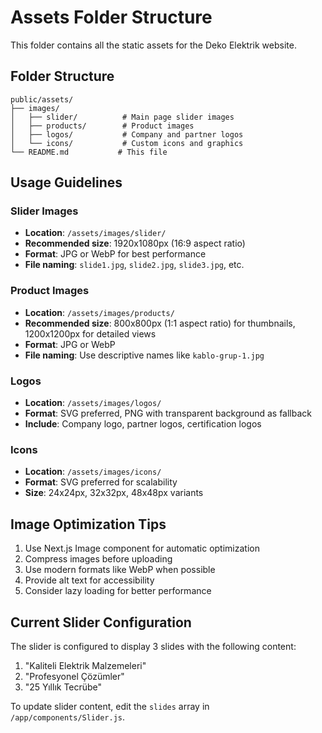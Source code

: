 # Assets Folder Structure

This folder contains all the static assets for the Deko Elektrik website.

## Folder Structure

```
public/assets/
├── images/
│   ├── slider/          # Main page slider images
│   ├── products/        # Product images
│   ├── logos/           # Company and partner logos
│   └── icons/           # Custom icons and graphics
└── README.md           # This file
```

## Usage Guidelines

### Slider Images

- **Location**: `/assets/images/slider/`
- **Recommended size**: 1920x1080px (16:9 aspect ratio)
- **Format**: JPG or WebP for best performance
- **File naming**: `slide1.jpg`, `slide2.jpg`, `slide3.jpg`, etc.

### Product Images

- **Location**: `/assets/images/products/`
- **Recommended size**: 800x800px (1:1 aspect ratio) for thumbnails, 1200x1200px for detailed views
- **Format**: JPG or WebP
- **File naming**: Use descriptive names like `kablo-grup-1.jpg`

### Logos

- **Location**: `/assets/images/logos/`
- **Format**: SVG preferred, PNG with transparent background as fallback
- **Include**: Company logo, partner logos, certification logos

### Icons

- **Location**: `/assets/images/icons/`
- **Format**: SVG preferred for scalability
- **Size**: 24x24px, 32x32px, 48x48px variants

## Image Optimization Tips

1. Use Next.js Image component for automatic optimization
2. Compress images before uploading
3. Use modern formats like WebP when possible
4. Provide alt text for accessibility
5. Consider lazy loading for better performance

## Current Slider Configuration

The slider is configured to display 3 slides with the following content:

1. "Kaliteli Elektrik Malzemeleri"
2. "Profesyonel Çözümler"
3. "25 Yıllık Tecrübe"

To update slider content, edit the `slides` array in `/app/components/Slider.js`.

